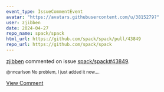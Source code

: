 ```yaml
---
event_type: IssueCommentEvent
avatar: "https://avatars.githubusercontent.com/u/3815279?"
user: zjibben
date: 2024-04-27
repo_name: spack/spack
html_url: https://github.com/spack/spack/pull/43849
repo_url: https://github.com/spack/spack
---
```


<a href='https://github.com/zjibben' target='_blank'>zjibben</a> commented on issue <a href='https://github.com/spack/spack/pull/43849' target='_blank'>spack/spack#43849</a>.

<small>@nncarlson No problem, I just added it now....</small>

<a href='https://github.com/spack/spack/pull/43849' target='_blank'>View Comment</a>